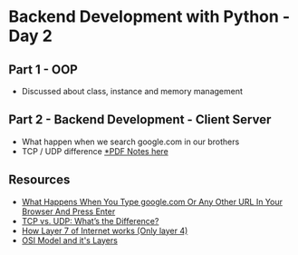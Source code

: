 # Backend Development with Python - Day 2

## Part 1 - OOP
* Discussed about class, instance and memory management 

## Part 2 - Backend Development - Client Server
* What happen when we search google.com in our brothers
* TCP / UDP difference
 [*PDF Notes here](https://drive.google.com/file/d/1Xn45xGRR4A6ymPm_apFIV21DNUMq627u/view?usp=sharing)

## Resources
* [What Happens When You Type google.com Or Any Other URL In Your Browser And Press Enter](https://www.linkedin.com/pulse/what-happens-when-you-type-googlecom-any-other-url-buitrago-vargas/)
* [TCP vs. UDP: What’s the Difference?](https://www.lifesize.com/en/blog/tcp-vs-udp/#:~:text=TCP%20is%20a%20connection%2Doriented,is%20only%20possible%20with%20TCP)
* [How Layer 7 of Internet works (Only layer 4)](https://www.cloudflare.com/learning/ddos/what-is-layer-7/)
* [OSI Model and it's Layers](https://www.cloudflare.com/learning/ddos/glossary/open-systems-interconnection-model-osi/)
